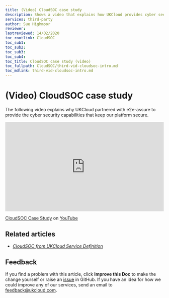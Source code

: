 ```yaml
---
title: (Video) CloudSOC case study
description: Shows a video that explains how UKCloud provides cyber security capabilities in partnership with e2e-assure
services: third-party
author: Sue Highmoor
reviewer: 
lastreviewed: 14/02/2020
toc_rootlink: CloudSOC
toc_sub1: 
toc_sub2:
toc_sub3:
toc_sub4:
toc_title: CloudSOC case study (video)
toc_fullpath: CloudSOC/third-vid-cloudsoc-intro.md
toc_mdlink: third-vid-cloudsoc-intro.md
---
```


# (Video) CloudSOC case study

The following video explains why UKCloud partnered with e2e-assure to provide the cyber security capabilities that keep our platform secure.

<div class="row">
  <div class="col-md-10">
    <div style="padding:56.25% 0 0 0;position:relative;">
      <iframe src="https://www.youtube.com/embed/_j2O5omYG6Y" style="position:absolute;top:0;left:0;width:100%;height:100%;" frameborder="0" allow="accelerometer; autoplay; encrypted-media; gyroscope; picture-in-picture" allowfullscreen></iframe>
    </div>
    <p><a href="https://www.youtube.com/watch?v=_j2O5omYG6Y">CloudSOC Case Study</a> on <a href="https://www.youtube.com/ukcloudltd1">YouTube</a>
  </div>
</div>

## Related articles

- [*CloudSOC from UKCloud Service Definition*](third-sd-cloudsoc.md)

## Feedback

If you find a problem with this article, click **Improve this Doc** to make the change yourself or raise an [issue](https://github.com/UKCloud/documentation/issues) in GitHub. If you have an idea for how we could improve any of our services, send an email to <feedback@ukcloud.com>.
